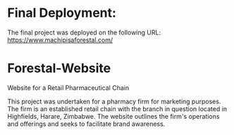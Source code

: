 # Final Deployment:
The final project was deployed on the following URL: https://www.machipisaforestal.com/

# Forestal-Website
Website for a Retail Pharmaceutical Chain

This project was undertaken for a pharmacy firm for marketing purposes.
The firm is an established retail chain with the branch in question located in Highfields, Harare, Zimbabwe.
The website outlines the firm's operations and offerings and seeks to facilitate brand awareness.

